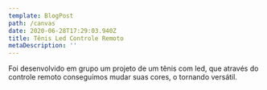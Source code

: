 ```yaml
---
template: BlogPost
path: /canvas
date: 2020-06-28T17:29:03.940Z
title: Tênis Led Controle Remoto
metaDescription: ''
---
```

Foi desenvolvido em grupo um projeto de um tênis com led, que através do controle remoto conseguimos mudar suas cores, o tornando versátil.
